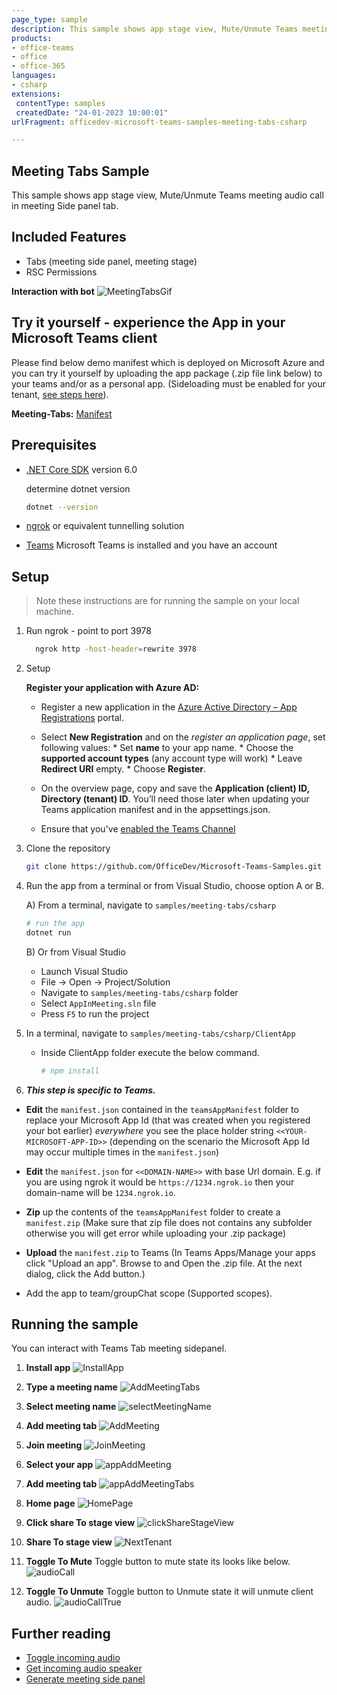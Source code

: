 ```yaml
---
page_type: sample
description: This sample shows app stage view, Mute/Unmute Teams meeting audio call in meeting Side panel tab.
products:
- office-teams
- office
- office-365
languages:
- csharp
extensions:
 contentType: samples
 createdDate: "24-01-2023 10:00:01"
urlFragment: officedev-microsoft-teams-samples-meeting-tabs-csharp

---
```


## Meeting Tabs Sample

This sample shows app stage view, Mute/Unmute Teams meeting audio call in meeting Side panel tab.

## Included Features
* Tabs (meeting side panel, meeting stage)
* RSC Permissions

**Interaction with bot**
![MeetingTabsGif](Images/MeetingTabsGif.gif)

## Try it yourself - experience the App in your Microsoft Teams client
Please find below demo manifest which is deployed on Microsoft Azure and you can try it yourself by uploading the app package (.zip file link below) to your teams and/or as a personal app. (Sideloading must be enabled for your tenant, [see steps here](https://docs.microsoft.com/microsoftteams/platform/concepts/build-and-test/prepare-your-o365-tenant#enable-custom-teams-apps-and-turn-on-custom-app-uploading)).

**Meeting-Tabs:** [Manifest](/samples/meeting-tabs/csharp/demo-manifest/meeting-tabs.zip)

## Prerequisites

- [.NET Core SDK](https://dotnet.microsoft.com/download) version 6.0

  determine dotnet version
  ```bash
  dotnet --version
  ```
- [ngrok](https://ngrok.com/) or equivalent tunnelling solution
- [Teams](https://teams.microsoft.com) Microsoft Teams is installed and you have an account

## Setup

> Note these instructions are for running the sample on your local machine.

1. Run ngrok - point to port 3978

   ```bash
     ngrok http -host-header=rewrite 3978
   ```  

2. Setup

   **Register your application with Azure AD:**

    - Register a new application in the [Azure Active Directory – App Registrations](https://go.microsoft.com/fwlink/?linkid=2083908) portal.

    - Select **New Registration** and on the *register an application page*, set following values:
           * Set **name** to your app name.
           * Choose the **supported account types** (any account type will work)
           * Leave **Redirect URI** empty.
           * Choose **Register**.

    - On the overview page, copy and save the **Application (client) ID, Directory (tenant) ID**. You’ll need those later when updating your Teams application manifest and in the appsettings.json.

    - Ensure that you've [enabled the Teams Channel](https://docs.microsoft.com/en-us/azure/bot-service/channel-connect-teams?view=azure-bot-service-4.0)

3. Clone the repository

    ```bash
    git clone https://github.com/OfficeDev/Microsoft-Teams-Samples.git
    ```
    
4. Run the app from a terminal or from Visual Studio, choose option A or B.

    A) From a terminal, navigate to `samples/meeting-tabs/csharp`

    ```bash
    # run the app
    dotnet run
    ```
    B) Or from Visual Studio

    - Launch Visual Studio
    - File -> Open -> Project/Solution
    - Navigate to `samples/meeting-tabs/csharp` folder
    - Select `AppInMeeting.sln` file
    - Press `F5` to run the project

5. In a terminal, navigate to `samples/meeting-tabs/csharp/ClientApp`

    - Inside ClientApp folder execute the below command.

        ```bash
        # npm install
        ```
 6. __*This step is specific to Teams.*__

- **Edit** the `manifest.json` contained in the  `teamsAppManifest` folder to replace your Microsoft App Id (that was created when you registered your bot earlier) *everywhere* you see the place holder string `<<YOUR-MICROSOFT-APP-ID>>` (depending on the scenario the Microsoft App Id may occur multiple times in the `manifest.json`)

- **Edit** the `manifest.json` for `<<DOMAIN-NAME>>` with base Url domain. E.g. if you are using ngrok it would be `https://1234.ngrok.io` then your domain-name will be `1234.ngrok.io`.

- **Zip** up the contents of the `teamsAppManifest` folder to create a `manifest.zip` (Make sure that zip file does not contains any subfolder otherwise you will get error while uploading your .zip package)

- **Upload** the `manifest.zip` to Teams (In Teams Apps/Manage your apps click "Upload an app". Browse to and Open the .zip file. At the next dialog, click the Add button.)

- Add the app to team/groupChat scope (Supported scopes). 

## Running the sample

You can interact with Teams Tab meeting sidepanel.

1. **Install app**
![InstallApp](Images/InstallApp.png)

2. **Type a meeting name**
![AddMeetingTabs](Images/AddMeetingTabs.png)

3. **Select meeting name**
![selectMeetingName](Images/selectMeetingName.png)

4. **Add meeting tab**
![AddMeeting](Images/AddMeeting.png)

5. **Join meeting**
![JoinMeeting](Images/JoinMeeting.png)

6. **Select your app**
![appAddMeeting](Images/appAddMeeting.png)

7. **Add meeting tab**
![appAddMeetingTabs](Images/appAddMeetingTabs.png)

8. **Home page**
![HomePage](Images/HomePage.png)

9. **Click share To stage view**
![clickShareStageView](Images/clickShareStageView.png)

10. **Share To stage view**
![NextTenant](Images/NextTenant.png)

11. **Toggle To Mute**
Toggle button to mute state its looks like below.
![audioCall](Images/audioCall.png)

12. **Toggle To Unmute**
Toggle button to Unmute state it will unmute client audio.
![audioCallTrue](Images/audioCallTrue.png)

## Further reading

- [Toggle incoming audio](https://docs.microsoft.com/en-us/microsoftteams/platform/apps-in-teams-meetings/api-references?tabs=dotnet#toggle-incoming-audio)
- [Get incoming audio speaker](https://docs.microsoft.com/en-us/microsoftteams/platform/apps-in-teams-meetings/api-references?tabs=dotnet#get-incoming-audio-speaker)
- [Generate meeting side panel](https://learn.microsoft.com/en-us/microsoftteams/platform/sbs-meetings-sidepanel?tabs=vs)

